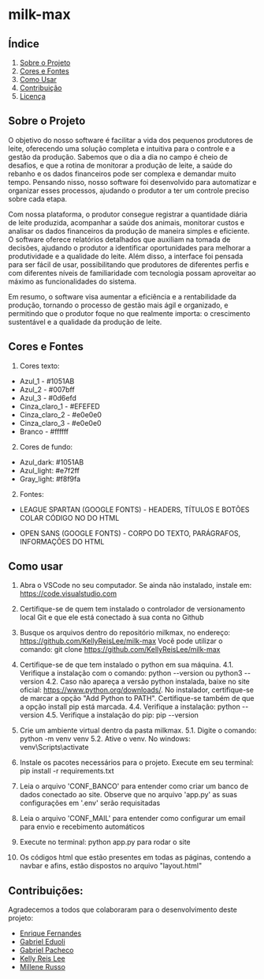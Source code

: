 # milk-max

## Índice
1. [Sobre o Projeto](#sobre-o-projeto)
2. [Cores e Fontes](#cores-e-fontes)
3. [Como Usar](#como-usar)
4. [Contribuição](#contribuições)
5. [Licença](#licença)


## Sobre o Projeto
O objetivo do nosso software é facilitar a vida dos pequenos produtores de leite, oferecendo uma solução completa e intuitiva para o controle e a gestão da produção. Sabemos que o dia a dia no campo é cheio de desafios, e que a rotina de monitorar a produção de leite, a saúde do rebanho e os dados financeiros pode ser complexa e demandar muito tempo. Pensando nisso, nosso software foi desenvolvido para automatizar e organizar esses processos, ajudando o produtor a ter um controle preciso sobre cada etapa.

Com nossa plataforma, o produtor consegue registrar a quantidade diária de leite produzida, acompanhar a saúde dos animais, monitorar custos e analisar os dados financeiros da produção de maneira simples e eficiente. O software oferece relatórios detalhados que auxiliam na tomada de decisões, ajudando o produtor a identificar oportunidades para melhorar a produtividade e a qualidade do leite. Além disso, a interface foi pensada para ser fácil de usar, possibilitando que produtores de diferentes perfis e com diferentes níveis de familiaridade com tecnologia possam aproveitar ao máximo as funcionalidades do sistema.

Em resumo, o software visa aumentar a eficiência e a rentabilidade da produção, tornando o processo de gestão mais ágil e organizado, e permitindo que o produtor foque no que realmente importa: o crescimento sustentável e a qualidade da produção de leite.


## Cores e Fontes
1. Cores texto: 
 - Azul_1 - #1051AB
 - Azul_2 - #007bff
 - Azul_3 - #0d6efd
 - Cinza_claro_1 - #EFEFED
 - Cinza_claro_2 - #e0e0e0
 - Cinza_claro_3 - #e0e0e0
 - Branco - #ffffff

2. Cores de fundo:
 - Azul_dark: #1051AB
 - Azul_light: #e7f2ff
 - Gray_light: #f8f9fa 

2. Fontes:
 - LEAGUE SPARTAN (GOOGLE FONTS) - HEADERS, TÍTULOS E BOTÕES 
COLAR CÓDIGO NO <head> DO HTML

 - OPEN SANS (GOOGLE FONTS) - CORPO DO TEXTO, PARÁGRAFOS, INFORMAÇÕES <head> DO HTML

## Como usar
1. Abra o VSCode no seu computador.
Se ainda não instalado, instale em: https://code.visualstudio.com

2. Certifique-se de quem tem instalado o controlador de versionamento local Git e que ele está conectado à sua conta no Github

3. Busque os arquivos dentro do repositório milkmax, no endereço: https://github.com/KellyReisLee/milk-max
Você pode utilizar o comando: git clone https://github.com/KellyReisLee/milk-max

4. Certifique-se de que tem instalado o python em sua máquina.
4.1. Verifique a instalação com o comando: python --version ou python3 --version
4.2. Caso não apareça a versão python instalada, baixe no site oficial: https://www.python.org/downloads/.
No instalador, certifique-se de marcar a opção "Add Python to PATH".
Certifique-se também de que a opção install pip está marcada.
4.4. Verifique a instalação: python --version
4.5. Verifique a instalação do pip: pip --version

5. Crie um ambiente virtual dentro da pasta milkmax.
5.1. Digite o comando: python -m venv venv
5.2. Ative o venv. No windows: venv\Scripts\activate

6. Instale os pacotes necessários para o projeto.
Execute em seu terminal: pip install -r requirements.txt

7. Leia o arquivo 'CONF_BANCO' para entender como criar um banco de dados conectado ao site.
Observe que no arquivo 'app.py' as suas configurações em '.env' serão requisitadas

8. Leia o arquivo 'CONF_MAIL' para entender como configurar um email para envio e recebimento automáticos

9. Execute no terminal: python app.py para rodar o site

10. Os códigos html que estão presentes em todas as páginas, contendo a navbar e afins,
estão dispostos no arquivo "layout.html"

## Contribuições:
Agradecemos a todos que colaboraram para o desenvolvimento deste projeto:

- [Enrique Fernandes](https://github.com/enrique-fcnr)
- [Gabriel Eduoli](https://github.com/gabrieleduoli)
- [Gabriel Pacheco](https://linkedin.com/in/username3)
- [Kelly Reis Lee](https://github.com/KellyReisLee)
- [Millene Russo](https://github.com/millennium164)





